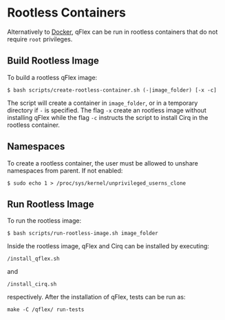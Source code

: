 # Rootless Containers

Alternatively to [Docker](https://docker.com), qFlex can be run in rootless
containers that do not require `root` privileges.

## Build Rootless Image

To build a rootless qFlex image:

```
$ bash scripts/create-rootless-container.sh (-|image_folder) [-x -c]
```
The script will create a container in `image_folder`, or in a temporary
directory if `-` is specified. The flag `-x` create an rootless image without
installing qFlex while the flag `-c` instructs the script to install Cirq in the
rootless container.

## Namespaces

To create a rootless container, the user must be allowed to unshare namespaces
from parent. If not enabled:
```
$ sudo echo 1 > /proc/sys/kernel/unprivileged_userns_clone
```

## Run Rootless Image

To run the rootless image:
```
$ bash scripts/run-rootless-image.sh image_folder
```

Inside the rootless image, qFlex and Cirq can be installed by executing:
```
/install_qflex.sh
```
and
```
/install_cirq.sh
```
respectively. After the installation of qFlex, tests can be run as:
```
make -C /qflex/ run-tests
```
